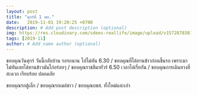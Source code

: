 ```yaml
---
layout: post
title: "ศุกร์ที่ 1 พย."
date:   2019-11-01 19:20:25 +0700
description: # Add post description (optional)
img: https://res.cloudinary.com/sdees-reallife/image/upload/v1572878301/IMG_20191025_182326.jpg # Add image post (optional)
tags: [2019-11]
author: # Add name author (optional)
---
```

ขอบคุณวันศุกร์ วันนี้กลับบ้าน รอรถนาน ไปไม่ทัน 6.30 / ขอบคุณที่ได้ทานข้าวก่อนขึ้นรถ เพราะมาไม่ทันเลยได้ทานข้าวมันไก่อร่อยๆ / ขอบคุณราชสีมาทัวร์ 6.50 เวลาไล่เรี่ยกัน / ขอบคุณการเดินทางที่สะดวก เรียบร้อย ปลอดภัย

<i class="fa fa-child" style="color:plum"></i>

ขอบคุณรถตู้เล็ก / ขอบคุณรถเมล์ขาว / ขอบคุณบขส. ทั้งใหม่และเก่า
